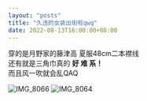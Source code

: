 ```yaml
---
layout: "posts"
title: "久违的女装出街啦qwq"
date: 2022-08-13T16:00:00+08:00
---
```


穿的是月野家的藤津高 夏服48cm二本襟线  
还有就是三角巾真的 **好 难 系！**  
而且风一吹就会乱QAQ  

![IMG_8066](/img/diary/TSUKINO/IMG_8066.jpeg)
![IMG_8064](/img/diary/TSUKINO/IMG_8064.jpeg)